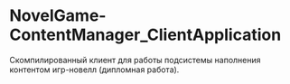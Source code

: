 # NovelGame-ContentManager_ClientApplication
 Скомпилированный клиент для работы подсистемы наполнения контентом игр-новелл (дипломная работа).
